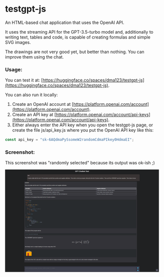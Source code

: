 # testgpt-js

An HTML-based chat application that uses the OpenAI API.

It uses the streaming API for the GPT-3.5-turbo model and, additionally to writing text, tables and code, is capable of creating formulas and simple SVG images.

The drawings are not very good yet, but better than nothing. You can improve them using the chat.

### Usage:

You can test it at: [https://huggingface.co/spaces/dma123/testgpt-js](https://huggingface.co/spaces/dma123/testgpt-js).

You can also run it locally:

1. Create an OpenAI account at [https://platform.openai.com/account](https://platform.openai.com/account).
2. Create an API key at [https://platform.openai.com/account/api-keys](https://platform.openai.com/account/api-keys).
3. Either always enter the API key when you open the testgpt-js page, or create the file js/api_key.js where you put the OpenAI API key like this:
```js
const api_key = "sk-6AQdmaPySsomeW2randomCdmaPIkey0HdmaEI";
```

### Screenshot:

This screenshot was "randomly selected" because its output was ok-ish ;)

![screenshot.png](screenshot.png)
